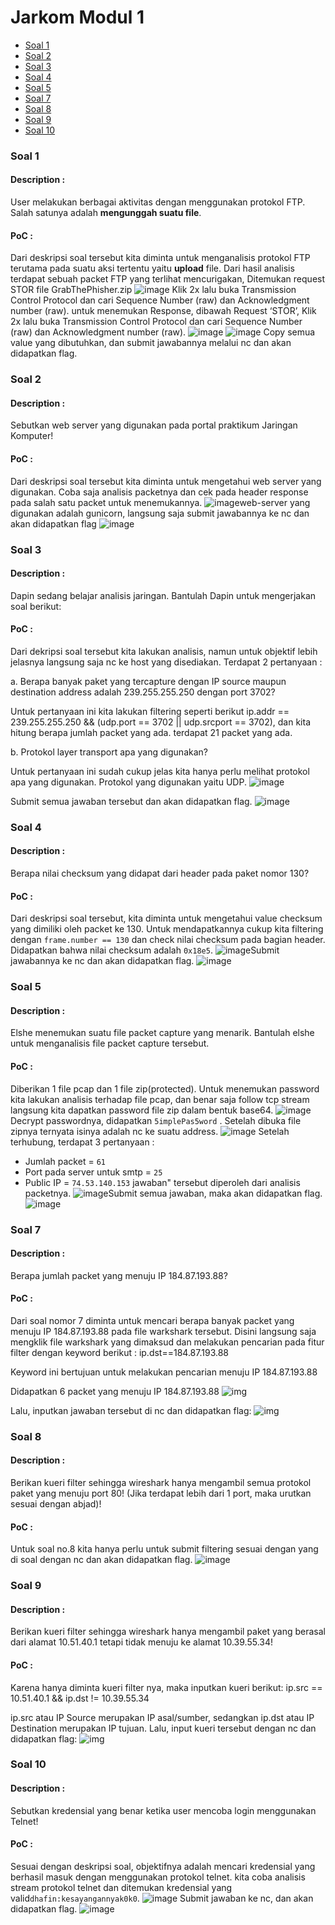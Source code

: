 # Jarkom Modul 1
- [Soal 1](#soal-1)
- [Soal 2](#soal-2)
- [Soal 3](#soal-3)
- [Soal 4](#soal-4)
- [Soal 5](#soal-5)
- [Soal 7](#soal-7)
- [Soal 8](#soal-8)
- [Soal 9](#soal-9)
- [Soal 10](#soal-10)

### Soal 1
#### Description :
User melakukan berbagai aktivitas dengan menggunakan protokol FTP. Salah satunya adalah **mengunggah suatu file**.

#### PoC :
Dari deskripsi soal tersebut kita diminta untuk menganalisis protokol FTP terutama pada suatu aksi tertentu yaitu **upload** file. Dari hasil analisis terdapat sebuah packet FTP yang terlihat mencurigakan, Ditemukan request STOR file GrabThePhisher.zip
![image](https://github.com/RenDaemon/Jarkom-Modul-1-IT23-2023/assets/94961661/de046533-83c9-4c1f-a50b-a259ba272bb9)
Klik 2x lalu buka Transmission Control Protocol dan cari Sequence Number (raw) dan Acknowledgment number (raw).
untuk menemukan Response, dibawah Request ‘STOR’, Klik 2x lalu buka Transmission Control Protocol dan cari Sequence Number (raw) dan Acknowledgment number (raw).
![image](https://github.com/RenDaemon/Jarkom-Modul-1-IT23-2023/assets/94961661/eb47be6b-4bdf-4000-a24f-992c19a051e7)
![image](https://github.com/RenDaemon/Jarkom-Modul-1-IT23-2023/assets/94961661/3d715c19-ccc8-40c7-9640-f2f26432a8da)
Copy semua value yang dibutuhkan, dan submit jawabannya melalui nc dan akan didapatkan flag.

### Soal 2
#### Description :
Sebutkan web server yang digunakan pada portal praktikum Jaringan Komputer!

#### PoC :
Dari deskripsi soal tersebut kita diminta untuk mengetahui web server yang digunakan. Coba saja analisis packetnya dan cek pada header response pada salah satu packet untuk menemukannya.
![image](https://github.com/RenDaemon/Jarkom-Modul-1-IT23-2023/assets/94961661/19b38944-e43e-413a-a897-aae83304d0ad)web-server yang digunakan adalah gunicorn, langsung saja submit jawabannya ke nc dan akan didapatkan flag
![image](https://github.com/RenDaemon/Jarkom-Modul-1-IT23-2023/assets/94961661/3fcdb24a-17e0-4631-8fe4-e2522c91e6c5)

### Soal 3
#### Description :
Dapin sedang belajar analisis jaringan. Bantulah Dapin untuk mengerjakan soal berikut:

#### PoC :
Dari dekripsi soal tersebut kita lakukan analisis, namun untuk objektif lebih jelasnya langsung saja nc ke host yang disediakan.
Terdapat 2 pertanyaan : 

a. Berapa banyak paket yang tercapture dengan IP source maupun destination address adalah 239.255.255.250 dengan port 3702?

Untuk pertanyaan ini kita lakukan filtering seperti berikut
ip.addr == 239.255.255.250 && (udp.port == 3702 || udp.srcport == 3702), dan kita hitung berapa jumlah packet yang ada. terdapat 21 packet yang ada.

b. Protokol layer transport apa yang digunakan? 

Untuk pertanyaan ini sudah cukup jelas kita hanya perlu melihat protokol apa yang digunakan. Protokol yang digunakan yaitu UDP.
![image](https://github.com/RenDaemon/Jarkom-Modul-1-IT23-2023/assets/94961661/75af56c0-db90-4006-8409-be07b534c384)

Submit semua jawaban tersebut dan akan didapatkan flag.
![image](https://github.com/RenDaemon/Jarkom-Modul-1-IT23-2023/assets/94961661/bf085e3b-e282-429c-92b6-2f5eaf734dcc)

### Soal 4
#### Description :
Berapa nilai checksum yang didapat dari header pada paket nomor 130?

#### PoC :
Dari deskripsi soal tersebut, kita diminta untuk mengetahui value checksum yang dimiliki oleh packet ke 130. Untuk mendapatkannya cukup kita filtering dengan `frame.number == 130` dan check nilai checksum pada bagian header. Didapatkan bahwa nilai checksum adalah `0x18e5`.
![image](https://github.com/RenDaemon/Jarkom-Modul-1-IT23-2023/assets/94961661/f95ea355-abfd-4652-bd5b-733ef754a7f5)Submit jawabannya ke nc dan akan didapatkan flag.
![image](https://github.com/RenDaemon/Jarkom-Modul-1-IT23-2023/assets/94961661/7a035b63-d3bf-4e0d-801c-e85948f7b2a0)

### Soal 5
#### Description :
Elshe menemukan suatu file packet capture yang menarik. Bantulah elshe untuk menganalisis file packet capture tersebut.

#### PoC :
Diberikan 1 file pcap dan 1 file zip(protected). Untuk menemukan password kita lakukan analisis terhadap file pcap, dan benar saja follow tcp stream langsung kita dapatkan password file zip dalam bentuk base64.
![image](https://github.com/RenDaemon/Jarkom-Modul-1-IT23-2023/assets/94961661/32b70961-88a0-44bb-b39e-36a442b90574)
Decrypt passwordnya, didapatkan `5implePas5word` . Setelah dibuka file zipnya ternyata isinya adalah nc ke suatu address.
![image](https://github.com/RenDaemon/Jarkom-Modul-1-IT23-2023/assets/94961661/f5040542-0d5e-46ba-bcfe-a5406e4ff4d8)
Setelah terhubung, terdapat 3 pertanyaan :
- Jumlah packet = `61`
- Port pada server untuk smtp = `25`
- Public IP = `74.53.140.153`
jawaban" tersebut diperoleh dari analisis packetnya.
![image](https://github.com/RenDaemon/Jarkom-Modul-1-IT23-2023/assets/94961661/a75f5346-e535-4602-ba4f-d2277857f870)Submit semua jawaban, maka akan didapatkan flag.
![image](https://github.com/RenDaemon/Jarkom-Modul-1-IT23-2023/assets/94961661/b65b01a6-a85e-474f-af0d-2d7dfd49d601)

### Soal 7
#### Description :
Berapa jumlah packet yang menuju IP 184.87.193.88?

#### PoC :
Dari soal nomor 7 diminta untuk mencari berapa banyak packet yang menuju IP 184.87.193.88 pada file warkshark tersebut. Disini langsung saja mengklik file warkshark yang dimaksud dan melakukan pencarian pada fitur filter dengan keyword berikut :
ip.dst==184.87.193.88

Keyword ini bertujuan untuk melakukan pencarian menuju IP 184.87.193.88

Didapatkan 6 packet yang menuju IP 184.87.193.88
![img](https://i.ibb.co/JqfGqDb/wireshark-7.jpg)

Lalu, inputkan jawaban tersebut di nc dan didapatkan flag:
![img](https://i.ibb.co/nmLJW0T/flag-7.jpg)

### Soal 8
#### Description :
Berikan kueri filter sehingga wireshark hanya mengambil semua protokol paket yang menuju port 80! (Jika terdapat lebih dari 1 port, maka urutkan sesuai dengan abjad)!

#### PoC :
Untuk soal no.8 kita hanya perlu untuk submit filtering sesuai dengan yang di soal dengan nc dan akan didapatkan flag.
![image](https://github.com/RenDaemon/Jarkom-Modul-1-IT23-2023/assets/94961661/16f56409-f4d5-4f7e-94e6-4d21dac0b987)

### Soal 9
#### Description :
Berikan kueri filter sehingga wireshark hanya mengambil paket yang berasal dari alamat 10.51.40.1 tetapi tidak menuju ke alamat 10.39.55.34!

#### PoC :
Karena hanya diminta kueri filter nya, maka inputkan kueri berikut:
ip.src == 10.51.40.1 && ip.dst != 10.39.55.34

ip.src atau IP Source merupakan IP asal/sumber, sedangkan ip.dst atau IP Destination merupakan IP tujuan. Lalu, input kueri tersebut dengan nc dan didapatkan flag:
![img](https://i.ibb.co/Sd3j9tt/flag-9.jpg)

### Soal 10
#### Description :
Sebutkan kredensial yang benar ketika user mencoba login menggunakan Telnet!

#### PoC :
Sesuai dengan deskripsi soal, objektifnya adalah mencari kredensial yang berhasil masuk dengan menggunakan protokol telnet. kita coba analisis stream protokol telnet dan ditemukan kredensial yang valid`dhafin:kesayangannyak0k0`.
![image](https://github.com/RenDaemon/Jarkom-Modul-1-IT23-2023/assets/94961661/c30f72e7-f716-434c-aeb3-f7f2ff794d7d)
Submit jawaban ke nc, dan akan didapatkan flag.
![image](https://github.com/RenDaemon/Jarkom-Modul-1-IT23-2023/assets/94961661/67795f1e-6d8d-48d9-9e68-25c53a739003)




